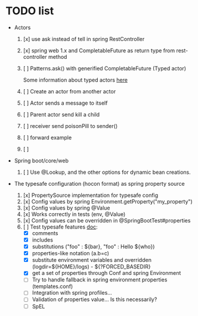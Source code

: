 # TODO list

- Actors
    1. [x] use ask instead of tell in spring RestController 
    1. [x] spring web 1.x and CompletableFuture as return type from rest-controller method  
    1. [ ] Patterns.ask() with generified CompletableFuture (Typed actor)
        
        Some information about typed actors [here](https://doc.akka.io/docs/akka/2.5.5/java/typed.html#akka-typed)
    1. [ ] Create an actor from another actor
    1. [ ] Actor sends a message to itself
    1. [ ] Parent actor send kill a child
    1. [ ] receiver send poisonPill to sender()
    1. [ ] forward example
    1. [ ] 
    
- Spring boot/core/web
    1. [ ] Use @Lookup, and the other options for dynamic bean creations.
    
- The typesafe configuration (hocon format) as spring property source

    1. [x] PropertySource implementation for typesafe config
    1. [x] Config values by spring Environment.getProperty("my_property")
    1. [x] Config values by spring @Value
    1. [x] Works correctly in tests (env, @Value)
    1. [x] Config values can be overridden in @SpringBootTest#properties
    1. [ ] Test typesafe features [doc](https://github.com/lightbend/config):
        - [X] comments
        - [x] includes
        - [x] substitutions ("foo" : ${bar}, "foo" : Hello ${who})
        - [x] properties-like notation (a.b=c)
        - [x] substitute environment variables and overridden (logdir=${HOME}/logs) - ${?FORCED_BASEDIR}
        - [x] get a set of properties through Conf and spring Environment
        - [ ] Try to handle fallback in spring environment properties (templates.conf)
        - [ ] Integration with spring profiles...
        - [ ] Validation of properties value... Is this necessarily?
        - [ ] SpEL
